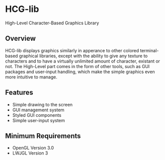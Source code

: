 # HCG-lib
High-Level Character-Based Graphics Library

## Overview
HCG-lib displays graphics similarly in apperance to other colored terminal-based graphical libraries, except with the ability to give any texture to characters and to have a virtually unlimited amount of character, existant or not. The High-Level part comes in the form of other tools, such as GUI packages and user-input handling, which make the simple graphics even more intuitive to manage.

## Features
- Simple drawing to the screen
- GUI management system
- Styled GUI components
- Simple user-input system

## Minimum Requirements
- OpenGL Version 3.0
- LWJGL Version 3
